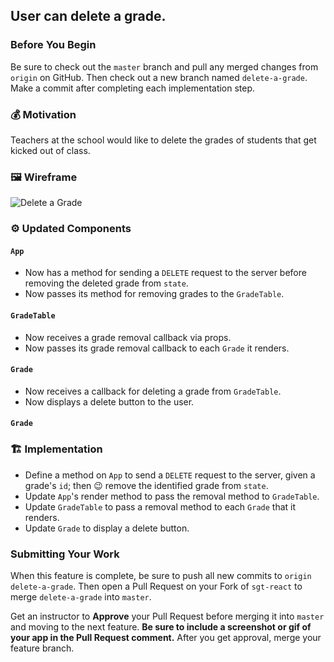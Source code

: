 ## User can delete a grade.

### Before You Begin

Be sure to check out the `master` branch and pull any merged changes from `origin` on GitHub. Then check out a new branch named `delete-a-grade`. Make a commit after completing each implementation step.

### 💰 Motivation

Teachers at the school would like to delete the grades of students that get kicked out of class.

### 🖼 Wireframe

![Delete a Grade](images/delete-a-grade.png)

### ⚙️ Updated Components

#### `App`

- Now has a method for sending a `DELETE` request to the server before removing the deleted grade from `state`.
- Now passes its method for removing grades to the `GradeTable`.

#### `GradeTable`

- Now receives a grade removal callback via props.
- Now passes its grade removal callback to each `Grade` it renders.

#### `Grade`

- Now receives a callback for deleting a grade from `GradeTable`.
- Now displays a delete button to the user.

#### `Grade`

### 🏗 Implementation

- Define a method on `App` to send a `DELETE` request to the server, given a grade's `id`; then 😉 remove the identified grade from `state`.
- Update `App`'s render method to pass the removal method to `GradeTable`.
- Update `GradeTable` to pass a removal method to each `Grade` that it renders.
- Update `Grade` to display a delete button.

### Submitting Your Work

When this feature is complete, be sure to push all new commits to `origin delete-a-grade`. Then open a Pull Request on your Fork of `sgt-react` to merge `delete-a-grade` into `master`.

Get an instructor to **Approve** your Pull Request before merging it into `master` and moving to the next feature.  **Be sure to include a screenshot or gif of your app in the Pull Request comment.** After you get approval, merge your feature branch.

